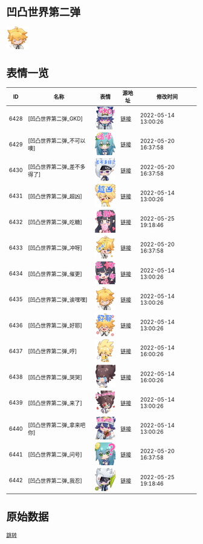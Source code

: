 # 凹凸世界第二弹

<img src="./cover.png" height="60" alt="cover" />

# 表情一览

|ID|名称|表情|源地址|修改时间|
|----|----|----|----|----|
|6428|[凹凸世界第二弹_GKD]|<img src="./pic/006428_%5B凹凸世界第二弹_GKD%5D.png" height="60" alt="GKD"/>|[链接](http://i0.hdslb.com/bfs/emote/546e257c186b94572056c021e1371ae6707f7715.png)|2022-05-14 13:00:26|
|6429|[凹凸世界第二弹_不可以噢]|<img src="./pic/006429_%5B凹凸世界第二弹_不可以噢%5D.png" height="60" alt="不可以噢"/>|[链接](http://i0.hdslb.com/bfs/emote/3ba8431781bedcdf0d3aaafeb6e5dafae8551e56.png)|2022-05-20 16:37:58|
|6430|[凹凸世界第二弹_差不多得了]|<img src="./pic/006430_%5B凹凸世界第二弹_差不多得了%5D.png" height="60" alt="差不多得了"/>|[链接](http://i0.hdslb.com/bfs/emote/53e80a42a2cfe4414c822ad9707788a95f692877.png)|2022-05-20 16:37:58|
|6431|[凹凸世界第二弹_超凶]|<img src="./pic/006431_%5B凹凸世界第二弹_超凶%5D.png" height="60" alt="超凶"/>|[链接](http://i0.hdslb.com/bfs/emote/bc09fba25e90a984c18c82ee0fefb7964db67ce1.png)|2022-05-14 13:00:26|
|6432|[凹凸世界第二弹_吃糖]|<img src="./pic/006432_%5B凹凸世界第二弹_吃糖%5D.png" height="60" alt="吃糖"/>|[链接](http://i0.hdslb.com/bfs/emote/2afe879399233f99ace0a1d63dd10b6662c17bfa.png)|2022-05-25 19:18:46|
|6433|[凹凸世界第二弹_冲呀]|<img src="./pic/006433_%5B凹凸世界第二弹_冲呀%5D.png" height="60" alt="冲呀"/>|[链接](http://i0.hdslb.com/bfs/emote/61a940323084cc33e54bf600a63640f8c3dc6993.png)|2022-05-20 16:37:58|
|6434|[凹凸世界第二弹_催更]|<img src="./pic/006434_%5B凹凸世界第二弹_催更%5D.png" height="60" alt="催更"/>|[链接](http://i0.hdslb.com/bfs/emote/73889b6a9328baeb0f3555f5b0ca7693a77e758c.png)|2022-05-14 13:00:26|
|6435|[凹凸世界第二弹_诶嘿嘿]|<img src="./pic/006435_%5B凹凸世界第二弹_诶嘿嘿%5D.png" height="60" alt="诶嘿嘿"/>|[链接](http://i0.hdslb.com/bfs/emote/c35e173f1173a6ce21d93a74c5275eaa961588d7.png)|2022-05-14 13:00:26|
|6436|[凹凸世界第二弹_好耶]|<img src="./pic/006436_%5B凹凸世界第二弹_好耶%5D.png" height="60" alt="好耶"/>|[链接](http://i0.hdslb.com/bfs/emote/9fa287b2359a9a55a4163bcbd356ed917577a6a1.png)|2022-05-14 13:00:26|
|6437|[凹凸世界第二弹_哼]|<img src="./pic/006437_%5B凹凸世界第二弹_哼%5D.png" height="60" alt="哼"/>|[链接](http://i0.hdslb.com/bfs/emote/b32d960cc2f9984396c779215cdd65d83b651e84.png)|2022-05-14 16:00:26|
|6438|[凹凸世界第二弹_哭哭]|<img src="./pic/006438_%5B凹凸世界第二弹_哭哭%5D.png" height="60" alt="哭哭"/>|[链接](http://i0.hdslb.com/bfs/emote/f8f3dfca65c171c2bf9ea1279a0afdb4df633c46.png)|2022-05-14 16:00:26|
|6439|[凹凸世界第二弹_来了]|<img src="./pic/006439_%5B凹凸世界第二弹_来了%5D.png" height="60" alt="来了"/>|[链接](http://i0.hdslb.com/bfs/emote/2b0d38ef57bca843035dac83309b7a84fef65422.png)|2022-05-14 13:00:26|
|6440|[凹凸世界第二弹_拿来吧你]|<img src="./pic/006440_%5B凹凸世界第二弹_拿来吧你%5D.png" height="60" alt="拿来吧你"/>|[链接](http://i0.hdslb.com/bfs/emote/58689965be59f94cfdfa1cec832629bd9c9a84fe.png)|2022-05-14 13:00:26|
|6441|[凹凸世界第二弹_问号]|<img src="./pic/006441_%5B凹凸世界第二弹_问号%5D.png" height="60" alt="问号"/>|[链接](http://i0.hdslb.com/bfs/emote/2840e6812c7d11f852b0f3f066faf89f94567bba.png)|2022-05-20 16:37:58|
|6442|[凹凸世界第二弹_我忍]|<img src="./pic/006442_%5B凹凸世界第二弹_我忍%5D.png" height="60" alt="我忍"/>|[链接](http://i0.hdslb.com/bfs/emote/e5d0686730ad7a41d111b7fbd4999392de881c19.png)|2022-05-25 19:18:46|

# 原始数据

[跳转](./raw.json)

